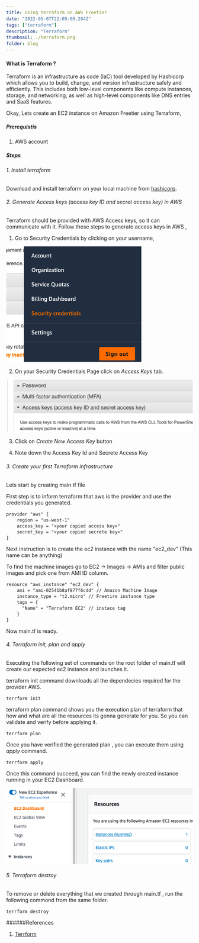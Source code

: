 ```yaml
---
title: Using terraform on AWS Freetier
date: "2022-05-07T22:09:00.284Z"
tags: ["terraform"]
description: "Terraform"
thumbnail: ./terraform.png
folder: blog
---
```


#### What is Terraform ?

Terraform is an infrastructure as code (IaC) tool developed by Hashicorp which allows you to build, change, and version infrastructure safely and efficiently. This includes both low-level components like compute instances, storage, and networking, as well as high-level components like DNS entries and SaaS features.

Okay, Lets create an EC2 instance on Amazon Freetier using Terraform,

##### Prerequistis
1. AWS account

##### Steps

###### 1. Install terraform

Download and install terraform on your local machine from [hashicorp](https://www.terraform.io/downloads).

###### 2. Generate Access keys (access key ID and secret access key) in AWS

Terraform should be provided with AWS Access keys, so it can communicate with it. Follow these steps to generate access keys in AWS ,

1. Go to Security Credentials by clicking on your username,

![aws security cred](aws_security_cred.png)

2. On your Security Credentials Page click on *Access Keys* tab.

![aws access keys tab](aws_access_keys_tab.png)

3. Click on *Create New Access Key* button

4. Note down the Access Key Id and Secrete Access Key

###### 3. Create your first Terraform infrastructure

Lets start by creating main.tf file

First step is to inform terraform that aws is the provider and use the credentials you generated.

```shell
provider "aws" {
    region = "us-west-1"
    access_key = "<your copied access key>"
    secret_key = "<your copied secrete key>"
}
```

Next instruction is to create the ec2 instance with the name "ec2_dev" (This name can be anything)

To find the machine images go to EC2 -> Images -> AMIs and filter public images and pick one from AMI ID column.

```shell
resource "aws_instance" "ec2_dev" {
    ami = "ami-02541b8af977f6cdd" // Amazon Machine Image
    instance_type = "t2.micro" // Freetire instance type
    tags = {
      "Name" = "Terraform EC2" // instace tag
    }
}
```

Now main.tf is ready.

###### 4. Terraform init, plan and apply

Executing the following set of commands on the root folder of main.tf will create our expected ec2 instance and launches it.

terraform init command downloads all the dependecies required for the provider AWS.

```shell
terrform init
```
terraform plan command shows you the execution plan of terraform that how and what are all the resources its gonna generate for you. So you can validate and verify before applying it.

```shell
terrform plan
```

Once you have verified the generated plan , you can execute them using *apply* command.

```shell
terrform apply
```

Once this command succeed, you can find the newly created instance running in your EC2 Dashboard.

![aws instance running](aws_instance_running.png)


###### 5. Terraform destroy

To remove or delete everything that we created through main.tf , run the following commond from the same folder.

```shell
terrform destroy
```


######References
1. [Terrform](https://www.terraform.io/)